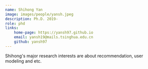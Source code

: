 ```yaml
---
name: Shihong Yan 
image: images/people/yansh.jpeg 
description: Ph.D. 2019- 
role: phd 
links: 
    home-page: https://yansh97.github.io 
    email: yansh19@mails.tsinghua.edu.cn 
    github: yansh97 
---
```


Shihong's major research interests are about recommendation, user modeling and etc.